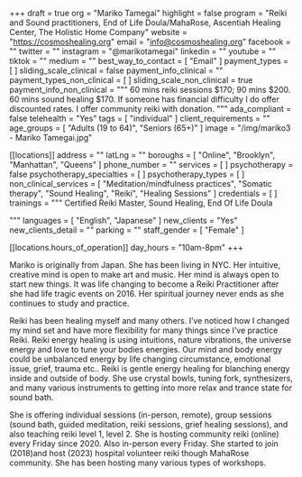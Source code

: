 +++
draft = true
org = "Mariko Tamegai"
highlight = false
program = "Reiki and Sound practitioners, End of Life Doula/MahaRose, Ascentiah Healing Center, The Holistic Home Company"
website = "https://cosmoshealing.org"
email = "info@cosmoshealing.org"
facebook = ""
twitter = ""
instagram = "@marikotamegai"
linkedin = ""
youtube = ""
tiktok = ""
medium = ""
best_way_to_contact = [ "Email" ]
payment_types = [ ]
sliding_scale_clinical = false
payment_info_clinical = ""
payment_types_non_clinical = [ ]
sliding_scale_non_clinical = true
payment_info_non_clinical = """
60 mins reiki sessions $170; 90 mins $200.
60 mins sound healing $170.
If someone has financial difficulty I do offer discounted rates.
I offer community reiki with donation. """
ada_compliant = false
telehealth = "Yes"
tags = [ "individual" ]
client_requirements = ""
age_groups = [ "Adults (19 to 64)", "Seniors (65+)" ]
image = "/img/mariko3 - Mariko Tamegai.jpg"

[[locations]]
address = ""
latLng = ""
boroughs = [ "Online", "Brooklyn", "Manhattan", "Queens" ]
phone_number = ""
services = [ ]
psychotherapy = false
psychotherapy_specialties = [ ]
psychotherapy_types = [ ]
non_clinical_services = [
  "Meditation/mindfulness practices",
  "Somatic therapy",
  "Sound Healing",
  "Reiki",
  "Healing Sessions"
]
credentials = [ ]
trainings = """
Certified Reiki Master, Sound Healing, End Of Life Doula 

"""
languages = [ "English", "Japanese" ]
new_clients = "Yes"
new_clients_detail = ""
parking = ""
staff_gender = [ "Female" ]

  [[locations.hours_of_operation]]
  day_hours = "10am-8pm"
+++

Mariko is originally from Japan.  She has been living in NYC. Her intuitive, creative mind is open to make art and music.  Her mind is always open to start new things.  It was life changing to become a Reiki Practitioner after she had life tragic events on 2016.  Her spiritual journey never ends as she continues to study and practice.

Reiki has been healing myself and many others. I’ve noticed how I changed my mind set and have more flexibility for many things since I’ve practice Reiki.  Reiki energy healing is using intuitions, nature vibrations, the universe energy and love to tune your bodies energies.  Our mind and body energy could be unbalanced energy by life changing circumstance, emotional issue, grief, trauma etc..  Reiki is gentle energy healing for blanching energy inside and outside of body.  She use crystal bowls, tuning fork, synthesizers, and many  various instruments  to getting into more relax and trance state for sound bath.

She is offering individual sessions (in-person, remote), group sessions (sound bath, guided meditation, reiki sessions, grief healing sessions), and also teaching reiki level 1, level 2.  She is hosting community reiki (online) every Friday since 2020.  Also in-person every Friday.  She started to join (2018)and host (2023) hospital volunteer reiki though MahaRose community.  She has been hosting many various types of workshops.
